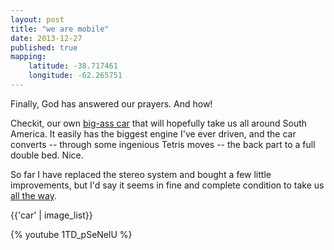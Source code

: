 ```yaml
---
layout: post
title: "we are mobile"
date: 2013-12-27
published: true
mapping: 
    latitude: -38.717461
    longitude: -62.265751
---
```


Finally, God has answered our prayers. And how!

<!-- more --> 

Checkit, our own [big-ass car](http://xkcd.com/37/) that will hopefully take us all around South America. It easily has the biggest engine I've ever driven, and the car converts -- through some ingenious Tetris moves -- the back part to a full double bed. Nice.

So far I have replaced the stereo system and bought a few little improvements, but I'd say it seems in fine and complete condition to take us [all the way](http://www.youtube.com/watch?v=dDw-zFFhFgc).


<!-- 1. Link to jQuery (1.8 or later), -->
<script src="http://code.jquery.com/jquery-1.10.2.min.js"></script> <!-- 33 KB -->

<!-- fotorama.css & fotorama.js. -->
<link  href="http://fotorama.s3.amazonaws.com/4.4.8/fotorama.css" rel="stylesheet"> <!-- 3 KB -->
<script src="http://fotorama.s3.amazonaws.com/4.4.8/fotorama.js"></script> <!-- 15 KB -->

{{'car' | image_list}}

{% youtube 1TD_pSeNelU %}